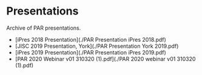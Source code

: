 Presentations
=============
Archive of PAR presentations.

- [iPres 2018 Presentation](./PAR Presentation iPres 2018.pdf)
- [JISC 2019 Presentation, York](./PAR Presentation York 2019.pdf)
- [iPres 2019 Presentation](./PAR Presentation iPres 2019.pdf)
- [PAR 2020 Webinar v01 310320 (1).pdf](./PAR 2020 webinar v01 310320 (1).pdf)
